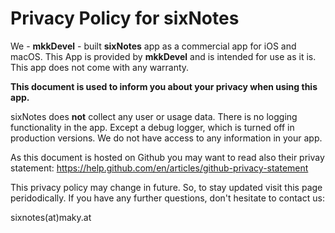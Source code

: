 # Privacy Policy for sixNotes

We - **mkkDevel** - built **sixNotes** app as a commercial app for iOS and macOS. 
This App is provided by **mkkDevel** and is intended for use as it is.
This app does not come with any warranty.


**This document is used to inform you about your privacy when using this app.**


sixNotes does **not** collect any user or usage data.
There is no logging functionality in the app. Except a debug logger, which is turned off in production versions.
We do not have access to any information in your app.


As this document is hosted on Github you may want to read also their privay statement:
https://help.github.com/en/articles/github-privacy-statement


This privacy policy may change in future. So, to stay updated visit this page peridodically.
If you have any further questions, don't hesitate to contact us:

sixnotes(at)maky.at

